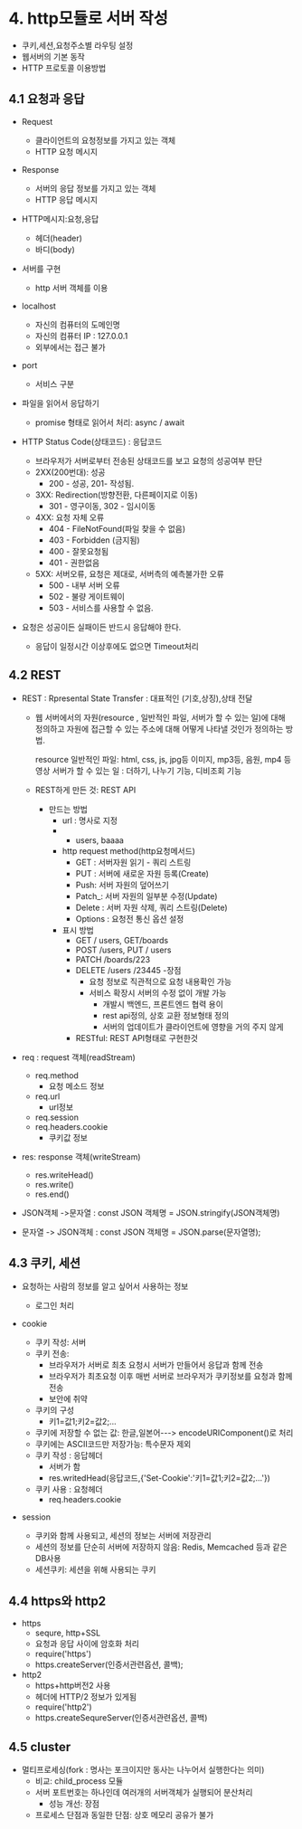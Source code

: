 # 4. http모듈로 서버 작성
  * 쿠키,세션,요청주소별 라우팅 설정
  * 웹서버의 기본 동작
  * HTTP 프로토콜 이용방법
## 4.1 요청과 응답
  * Request
    - 클라이언트의 요청정보를 가지고 있는 객체
    - HTTP 요청 메시지
  * Response
     - 서버의 응답 정보를 가지고 있는 객체
     - HTTP 응답 메시지
  * HTTP메시지:요청,응답
    - 헤더(header)
    - 바디(body)
  * 서버를 구현
    - http 서버 객체를 이용

  * localhost
    - 자신의 컴퓨터의 도메인명
    - 자신의 컴퓨터 IP : 127.0.0.1
    - 외부에서는 접근 불가
  * port
    - 서비스 구분
  
  * 파일을 읽어서 응답하기
    - promise 형태로 읽어서 처리: async / await

  * HTTP Status Code(상태코드) : 응답코드
    - 브라우저가 서버로부터 전송된 상태코드를 보고 요청의 성공여부 판단
    - 2XX(200번대): 성공
      - 200 - 성공, 201- 작성됨.
    - 3XX: Redirection(방향전환, 다른페이지로 이동)
      - 301 - 영구이동, 302 - 임시이동
    - 4XX: 요청 자체 오류
      - 404 - FileNotFound(파일 찾을 수 없음)
      - 403 - Forbidden (금지됨)
      - 400 - 잘못요청됨
      - 401 - 권한없음
    - 5XX: 서버오류, 요청은 제대로, 서버측의 예측불가한 오류
      - 500 - 내부 서버 오류
      - 502 - 불량 게이트웨이
      - 503 - 서비스를 사용할 수 없음.

  * 요청은 성공이든 실패이든 반드시 응답해야 한다.
    - 응답이 일정시간 이상후에도 없으면 Timeout처리
## 4.2 REST
  * REST : Rpresental State Transfer : 대표적인 (기호,상징),상태 전달
    - 웹 서버에서의 자원(resource , 일반적인 파일, 서버가 할 수 있는 일)에 대해 정의하고 자원에 접근할 수 있는 주소에 대해 어떻게 나타낼 것인가 정의하는 방법.

      resource
      일반적인 파일: html, css, js, jpg등 이미지, mp3등, 음원, mp4 등 영상
      서버가 할 수 있는 일 : 더하기, 나누기 기능, 디비조회 기능
    - REST하게 만든 것: REST API
      - 만드는 방법
        - url : 명사로 지정
        - - users, baaaa
        - http request method(http요청메서드)
          - GET : 서버자원 읽기 - 쿼리 스트링
          - PUT : 서버에 새로운 자원 등록(Create)
          - Push: 서버 자원의 덮어쓰기
          - Patch_: 서버 자원의 일부분 수정(Update)
          - Delete : 서버 자원 삭제, 쿼리 스트링(Delete)
          - Options : 요청전 통신 옵션 설정
        - 표시 방법
          - GET / users, GET/boards
          - POST /users, PUT / users
          - PATCH /boards/223
          - DELETE /users /23445
          -장점
            - 요청 정보로 직관적으로 요청 내용확인 가능
            - 서비스 확장시  서버의 수정 없이 개발 가능
              - 개발시 백엔드, 프론트엔드 협력 용이
              - rest api정의, 상호 교환 정보형태 정의
              - 서버의 업데이트가 클라이언트에 영향을 거의 주지 않게
          - RESTful: REST API형태로 구현한것

* req : request 객체(readStream)
  - req.method
    - 요청 메소드 정보
  - req.url
    - url정보
  - req.session
  - req.headers.cookie
    - 쿠키값 정보

* res: response 객체(writeStream)
  - res.writeHead()
  - res.write()
  - res.end()

* JSON객체 ->문자열 : const JSON 객체명 = JSON.stringify(JSON객체명)
* 문자열 -> JSON객체 : const JSON 객체명 = JSON.parse(문자열명);

## 4.3 쿠키, 세션
* 요청하는 사람의 정보를 알고 싶어서 사용하는 정보
  - 로그인 처리

* cookie
  - 쿠키 작성: 서버
  - 쿠키 전송:
    - 브라우저가 서버로 최초 요청시 서버가 만들어서 응답과 함께 전송
    - 브라우저가 최초요청 이후 매번 서버로 
                브라우저가 쿠키정보를 요청과 함께 전송
    - 보안에 취약
  - 쿠키의 구성
    - 키1=값1;키2=값2;...
  - 쿠키에 저장할 수 없는 값: 한글,일본어---> encodeURIComponent()로 처리
  - 쿠키에는 ASCII코드만 저장가능: 특수문자 제외
  - 쿠키 작성 : 응답헤더
    - 서버가 함
    - res.writedHead(응답코드,{'Set-Cookie':'키1=값1;키2=값2;...'})
  - 쿠키 사용 : 요청헤더
    - req.headers.cookie

* session
  - 쿠키와 함께 사용되고, 세션의 정보는 서버에 저장관리
  - 세션의 정보를 단순히 서버에 저장하지 않음: Redis, Memcached 등과 같은 DB사용
  - 세션쿠키: 세션을 위해 사용되는 쿠키

## 4.4 https와 http2
* https
  - sequre, http+SSL
  - 요청과 응답 사이에 암호화 처리
  - require('https')
  - https.createServer(인증서관련옵션, 콜백);
* http2
  - https+http버전2 사용 
  - 헤더에 HTTP/2 정보가 있게됨
  - require('http2')
  - https.createSequreServer(인증서관련옵션, 콜백)

## 4.5 cluster
* 멀티프로세싱(fork : 명사는 포크이지만 동사는 나누어서 실행한다는 의미)
  - 비교: child_process 모듈
  - 서버 포트번호는 하나인데 여러개의 서버객체가 실행되어 분산처리
    - 성능 개선: 장점
  - 프로세스 단점과 동일한 단점: 상호 메모리 공유가 불가





  





















